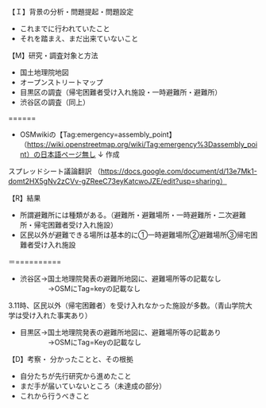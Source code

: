 【Ｉ】背景の分析・問題提起・問題設定
* これまでに行われていたこと
* それを踏まえ、まだ出来ていないこと

【M】研究・調査対象と方法
* 国土地理院地図
* オープンストリートマップ
* 目黒区の調査（帰宅困難者受け入れ施設・一時避難所・避難所）
* 渋谷区の調査（同上）

======
* OSMwikiの【Tag:emergency=assembly_point】（https://wiki.openstreetmap.org/wiki/Tag:emergency%3Dassembly_point）の日本語ページ無し
↓
作成

スプレッドシート議論翻訳
（https://docs.google.com/document/d/13e7Mk1-domt2HX5gNv2zCVv-gZReeC73eyKatcwoJZE/edit?usp=sharing）


【R】結果
* 所謂避難所には種類がある。（避難所・避難場所・一時避難所・二次避難所・帰宅困難者受け入れ施設）
* 区民以外が避難できる場所は基本的に①一時避難場所②避難場所③帰宅困難者受け入れ施設

＝==========
* 渋谷区→国土地理院発表の避難所地図に、避難場所等の記載なし
　　　　→OSMにTag=keyの記載なし

3.11時、区民以外（帰宅困難者）を受け入れなかった施設が多数。（青山学院大学は受け入れた事実あり）
* 目黒区→国土地理院発表の避難所地図に、避難場所等の記載あり
　　　　→OSMにTag=Keyの記載なし
    
【D】考察・ 分かったことと、その根拠

* 自分たちが先行研究から進めたこと
* まだ手が届いていないところ（未達成の部分）
* これから行うべきこと    
